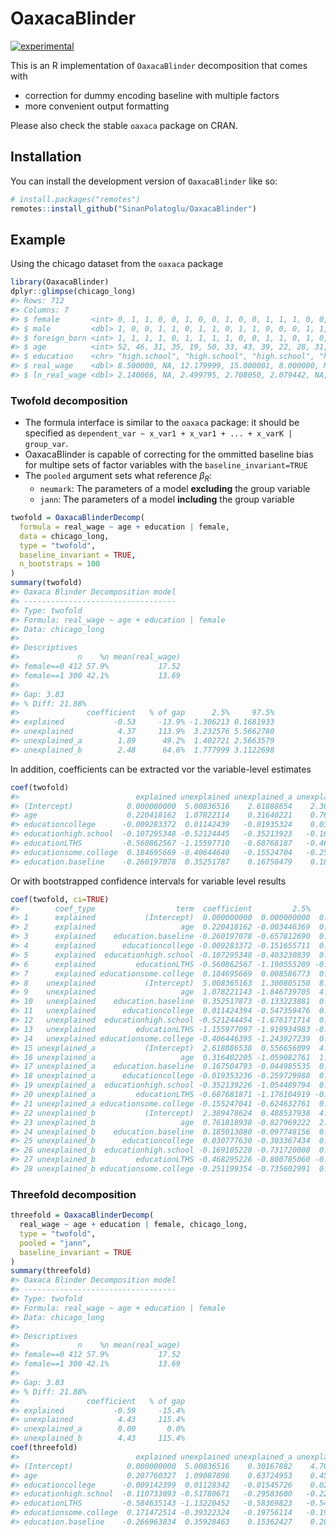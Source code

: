 
<!-- README.md is generated from README.Rmd. Please edit that file -->

# OaxacaBlinder

<!-- badges: start -->

[![experimental](http://badges.github.io/stability-badges/dist/experimental.svg)](http://github.com/badges/stability-badges)

<!-- badges: end -->

This is an R implementation of `OaxacaBlinder` decomposition that comes
with

- correction for dummy encoding baseline with multiple factors
- more convenient output formatting

Please also check the stable `oaxaca` package on CRAN.

## Installation

You can install the development version of `OaxacaBlinder` like so:

``` r
# install.packages("remotes")
remotes::install_github("SinanPolatoglu/OaxacaBlinder")
```

## Example

Using the chicago dataset from the `oaxaca` package

``` r
library(OaxacaBlinder)
dplyr::glimpse(chicago_long)
#> Rows: 712
#> Columns: 7
#> $ female       <int> 0, 1, 1, 0, 0, 1, 0, 0, 1, 0, 0, 1, 1, 1, 0, 0, 0, 0, 0, …
#> $ male         <dbl> 1, 0, 0, 1, 1, 0, 1, 1, 0, 1, 1, 0, 0, 0, 1, 1, 1, 1, 1, …
#> $ foreign_born <int> 1, 1, 1, 1, 0, 1, 1, 1, 1, 0, 0, 1, 1, 0, 1, 0, 0, 1, 1, …
#> $ age          <int> 52, 46, 31, 35, 19, 50, 33, 43, 39, 22, 28, 31, 30, 20, 6…
#> $ education    <chr> "high.school", "high.school", "high.school", "high.school…
#> $ real_wage    <dbl> 8.500000, NA, 12.179999, 15.000001, 8.000000, NA, 10.0000…
#> $ ln_real_wage <dbl> 2.140066, NA, 2.499795, 2.708050, 2.079442, NA, 2.302585,…
```

### Twofold decomposition

- The formula interface is similar to the `oaxaca` package: it should be
  specified as
  `dependent_var ~ x_var1 + x_var1 + ... + x_varK | group_var`.
- OaxacaBlinder is capable of correcting for the ommitted baseline bias
  for multipe sets of factor variables with the
  `baseline_invariant=TRUE`
- The `pooled` argument sets what reference $\beta_R$:
  - `neumark`: The parameters of a model **excluding** the group
    variable
  - `jann`: The parameters of a model **including** the group variable

``` r
twofold = OaxacaBlinderDecomp(
  formula = real_wage ~ age + education | female,
  data = chicago_long,
  type = "twofold",
  baseline_invariant = TRUE,
  n_bootstraps = 100
)
summary(twofold)
#> Oaxaca Blinder Decomposition model
#> ----------------------------------
#> Type: twofold
#> Formula: real_wage ~ age + education | female
#> Data: chicago_long
#> 
#> Descriptives
#>             n    %n mean(real_wage)
#> female==0 412 57.9%           17.52
#> female==1 300 42.1%           13.69
#> 
#> Gap: 3.83
#> % Diff: 21.88%
#>               coefficient   % of gap      2.5%     97.5%
#> explained           -0.53     -13.9% -1.306213 0.1681933
#> unexplained          4.37     113.9%  3.232576 5.5662780
#> unexplained_a        1.89      49.2%  1.402721 2.5663579
#> unexplained_b        2.48      64.6%  1.777999 3.1122698
```

In addition, coefficients can be extracted vor the variable-level
estimates

``` r
coef(twofold)
#>                          explained unexplained unexplained_a unexplained_b
#> (Intercept)            0.000000000  5.00836516    2.61888654    2.38947862
#> age                    0.220418162  1.07822114    0.31640221    0.76181894
#> educationcollege      -0.009283372  0.01142439   -0.01935324    0.03077763
#> educationhigh.school  -0.107295348 -0.52124445   -0.35213923   -0.16910523
#> educationLTHS         -0.560862567 -1.15597710   -0.68768187   -0.46829523
#> educationsome.college  0.184695669 -0.40644640   -0.15524704   -0.25119935
#> education.baseline    -0.260197078  0.35251787    0.16750479    0.18501308
```

Or with bootstrapped confidence intervals for variable level results

``` r
coef(twofold, ci=TRUE)
#>        coef_type                  term  coefficient         2.5%       97.5%
#> 1      explained           (Intercept)  0.000000000  0.000000000  0.00000000
#> 2      explained                   age  0.220418162 -0.003446369  0.53534373
#> 3      explained    education.baseline -0.260197078 -0.657812690  0.06859416
#> 4      explained      educationcollege -0.009283372 -0.151655711  0.12650843
#> 5      explained  educationhigh.school -0.107295348 -0.403230839  0.34095018
#> 6      explained         educationLTHS -0.560862567 -1.190555209 -0.06628040
#> 7      explained educationsome.college  0.184695669  0.008586773  0.41180056
#> 8    unexplained           (Intercept)  5.008365163  1.300805150  8.41320062
#> 9    unexplained                   age  1.078221143 -1.846739705  4.19573495
#> 10   unexplained    education.baseline  0.352517873 -0.133223881  0.75388814
#> 11   unexplained      educationcollege  0.011424394 -0.547359476  0.46466839
#> 12   unexplained  educationhigh.school -0.521244454 -1.676171714  0.55148598
#> 13   unexplained         educationLTHS -1.155977097 -1.919934983 -0.29237190
#> 14   unexplained educationsome.college -0.406446395 -1.243927239  0.48374409
#> 15 unexplained_a           (Intercept)  2.618886538  0.556656099  4.71643644
#> 16 unexplained_a                   age  0.316402205 -1.059082761  1.90174874
#> 17 unexplained_a    education.baseline  0.167504793 -0.044985535  0.36371764
#> 18 unexplained_a      educationcollege -0.019353236 -0.259729988  0.22277605
#> 19 unexplained_a  educationhigh.school -0.352139226 -1.054489794  0.18717027
#> 20 unexplained_a         educationLTHS -0.687681871 -1.176104919 -0.22955356
#> 21 unexplained_a educationsome.college -0.155247041 -0.624632761  0.26228669
#> 22 unexplained_b           (Intercept)  2.389478624  0.488537938  4.54667043
#> 23 unexplained_b                   age  0.761818938 -0.827969222  2.56148546
#> 24 unexplained_b    education.baseline  0.185013080 -0.097748156  0.39335298
#> 25 unexplained_b      educationcollege  0.030777630 -0.303367434  0.28215788
#> 26 unexplained_b  educationhigh.school -0.169105228 -0.731720008  0.36530685
#> 27 unexplained_b         educationLTHS -0.468295226 -0.800785060 -0.03573617
#> 28 unexplained_b educationsome.college -0.251199354 -0.735602991  0.24180657
```

### Threefold decomposition

``` r
threefold = OaxacaBlinderDecomp(
  real_wage ~ age + education | female, chicago_long,
  type = "twofold",
  pooled = "jann",
  baseline_invariant = TRUE
)
summary(threefold)
#> Oaxaca Blinder Decomposition model
#> ----------------------------------
#> Type: twofold
#> Formula: real_wage ~ age + education | female
#> Data: chicago_long
#> 
#> Descriptives
#>             n    %n mean(real_wage)
#> female==0 412 57.9%           17.52
#> female==1 300 42.1%           13.69
#> 
#> Gap: 3.83
#> % Diff: 21.88%
#>               coefficient   % of gap
#> explained           -0.59     -15.4%
#> unexplained          4.43     115.4%
#> unexplained_a        0.00       0.0%
#> unexplained_b        4.43     115.4%
coef(threefold)
#>                          explained unexplained unexplained_a unexplained_b
#> (Intercept)            0.000000000  5.00836516    0.30167882    4.70668634
#> age                    0.207760327  1.09087898    0.63724953    0.45362944
#> educationcollege      -0.009142399  0.01128342   -0.01545726    0.02674068
#> educationhigh.school  -0.110733093 -0.51780671   -0.29583600   -0.22197071
#> educationLTHS         -0.584635143 -1.13220452   -0.58369823   -0.54850629
#> educationsome.college  0.171472514 -0.39322324   -0.19756114   -0.19566210
#> education.baseline    -0.266963834  0.35928463    0.15362427    0.20566036
```
